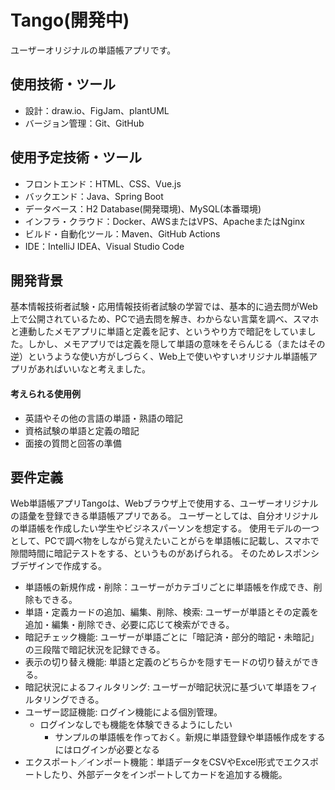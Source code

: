 # Tango(開発中)
ユーザーオリジナルの単語帳アプリです。

## 使用技術・ツール
- 設計：draw.io、FigJam、plantUML
- バージョン管理：Git、GitHub

## 使用予定技術・ツール
- フロントエンド：HTML、CSS、Vue.js
- バックエンド：Java、Spring Boot
- データベース：H2 Database(開発環境)、MySQL(本番環境)
- インフラ・クラウド：Docker、AWSまたはVPS、ApacheまたはNginx
- ビルド・自動化ツール：Maven、GitHub Actions
- IDE：IntelliJ IDEA、Visual Studio Code

## 開発背景
基本情報技術者試験・応用情報技術者試験の学習では、基本的に過去問がWeb上で公開されているため、PCで過去問を解き、わからない言葉を調べ、スマホと連動したメモアプリに単語と定義を記す、というやり方で暗記をしていました。しかし、メモアプリでは定義を隠して単語の意味をそらんじる（またはその逆）というような使い方がしづらく、Web上で使いやすいオリジナル単語帳アプリがあればいいなと考えました。
#### 考えられる使用例
* 英語やその他の言語の単語・熟語の暗記
* 資格試験の単語と定義の暗記
* 面接の質問と回答の準備

## 要件定義
Web単語帳アプリTangoは、Webブラウザ上で使用する、ユーザーオリジナルの語彙を登録できる単語帳アプリである。
ユーザーとしては、自分オリジナルの単語帳を作成したい学生やビジネスパーソンを想定する。
使用モデルの一つとして、PCで調べ物をしながら覚えたいことがらを単語帳に記載し、スマホで隙間時間に暗記テストをする、というものがあげられる。
そのためレスポンシブデザインで作成する。
* 単語帳の新規作成・削除：ユーザーがカテゴリごとに単語帳を作成でき、削除もできる。
* 単語・定義カードの追加、編集、削除、検索: ユーザーが単語とその定義を追加・編集・削除でき、必要に応じて検索ができる。
* 暗記チェック機能: ユーザーが単語ごとに「暗記済・部分的暗記・未暗記」の三段階で暗記状況を記録できる。
* 表示の切り替え機能: 単語と定義のどちらかを隠すモードの切り替えができる。
* 暗記状況によるフィルタリング: ユーザーが暗記状況に基づいて単語をフィルタリングできる。
* ユーザー認証機能: ログイン機能による個別管理。
    * ログインなしでも機能を体験できるようにしたい
        * サンプルの単語帳を作っておく。新規に単語登録や単語帳作成をするにはログインが必要となる
* エクスポート／インポート機能：単語データをCSVやExcel形式でエクスポートしたり、外部データをインポートしてカードを追加する機能。


